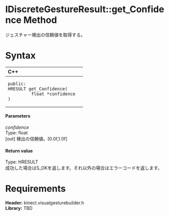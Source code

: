 IDiscreteGestureResult::get\_Confidence Method  
==============================================  

ジェスチャー検出の信頼値を取得する。 <span id="syntaxSection"></span>

Syntax  
======  

<table>
<colgroup>
<col width="100%" />
</colgroup>
<thead>
<tr class="header">
<th align="left">C++</th>
</tr>
</thead>
<tbody>
<tr class="odd">
<td align="left"><pre><code>public:  
HRESULT get_Confidence(  
         float *confidence  
)</code></pre></td>
</tr>
</tbody>
</table>

<span id="ID4EG"></span>
#### Parameters  

*confidence*    
Type: float  
[out] 検出の信頼値。[0.0f,1.0f]  

<span id="ID4EP"></span>
#### Return value  

Type: HRESULT  
成功した場合はS\_OKを返します。それ以外の場合はエラーコードを返します。  

<span id="requirements"></span>

Requirements  
============  

**Header:** kinect.visualgesturebuilder.h  
**Library:** TBD  



<!--Please do not edit the data in the comment block below.-->
<!--
TOCTitle : get_Confidence Method
RLTitle : IDiscreteGestureResult::get_Confidence Method
KeywordK : get_Confidence method
KeywordK : IDiscreteGestureResult::get_Confidence method
KeywordF : IDiscreteGestureResult::get_Confidence
KeywordF : get_Confidence
KeywordF : Microsoft.Kinect.visualgesturebuilder.IDiscreteGestureResult.get_Confidence(float@)
KeywordA : M:Microsoft.Kinect.visualgesturebuilder.IDiscreteGestureResult.get_Confidence(float@)
AssetID : M:Microsoft.Kinect.visualgesturebuilder.IDiscreteGestureResult.get_Confidence(float@)
Locale : en-us
CommunityContent : 1
APIType : Managed
APILocation : 
APIName : Microsoft.Kinect.visualgesturebuilder.IDiscreteGestureResult::get_Confidence
TargetOS : Windows
TopicType : kbSyntax
DevLang : C++
DocSet : K4Wv2
ProjType : K4Wv2Proj
Technology : Kinect for Windows
Product : Kinect for Windows SDK v2
productversion : 20
-->
